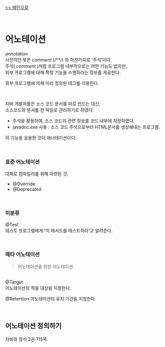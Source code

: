 [<< 메인으로](https://github.com/AtomicLiquors/Java_Wiki_Chb)

&nbsp;  

# 어노테이션
*annotation*  
사전적인 뜻은 *comment* (/**/) 와 마찬가지로 '주석'이다.  
주석( *comment* )처럼 프로그램 내부적으로는 어떤 기능도 없지만,  
외부 프로그램에 대해 특정 기능을 수행하라는 정보를 제공한다.

외부 프로그램에 의해 미리 정의된 태그를 이용한다.     


&nbsp;  


자바 개발자들은 소스 코드 문서를 따로 만드는 대신,  
소스코드와 문서를 한 파일로 관리하기로 하였다.

- 주석을 활용하여, 소스 코드의 관련 정보를 코드 내부에 저장하였다.
- javadoc.exe 사용 : 소스 코드 주석으로부터 HTML문서를 생성해내는 프로그램.

이 기능을 응용한 것이 애너테이션이다.


&nbsp;  
### 표준 어노테이션
대체로 컴파일러를 위해 마련된 것.  
 - @Override  
 - @Deprecated


&nbsp;  
### 미분류
@Test  
테스트 프로그램에게 '이 메서드를 테스트하라'고 알려준다.  


&nbsp;  
### 메타 어노테이션
> 어노테이션을 위한 어노테이션.

&nbsp;  
@Target  
어노테이션의 적용 대상을 지정한다.

@Retention
어노테이션의 유지 기간을 지정한다.  



&nbsp;  
## 어노테이션 정의하기
자바의 정석 2권 715쪽.

&nbsp;  

&nbsp;  

&nbsp;  


&nbsp;  
